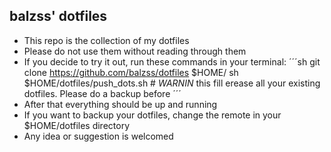 ## balzss' dotfiles
- This repo is the collection of my dotfiles
- Please do not use them without reading through them
- If you decide to try it out, run these commands in your terminal:
    ´´´sh
    git clone https://github.com/balzss/dotfiles $HOME/
    sh $HOME/dotfiles/push_dots.sh # *WARNIN* this fill erease all your existing dotfiles. Please do a backup before
    ´´´
- After that everything should be up and running
- If you want to backup your dotfiles, change the remote in your $HOME/dotfiles directory
- Any idea or suggestion is welcomed
